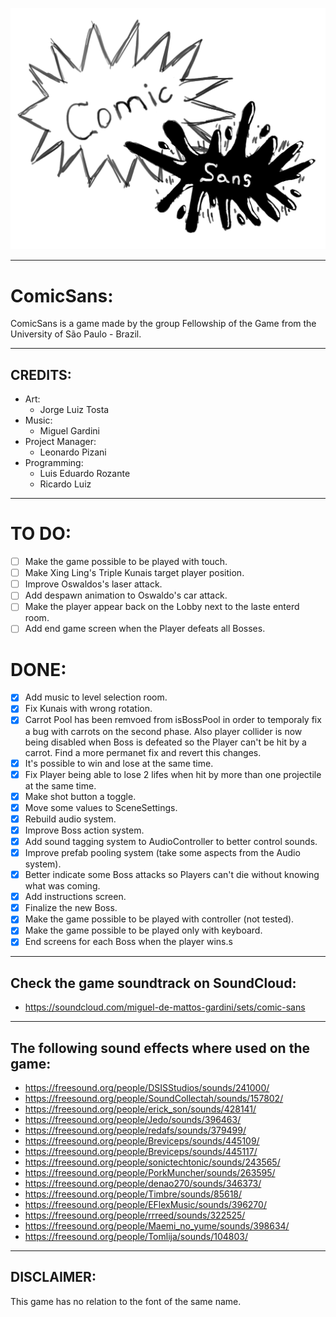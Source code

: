 ![ComicSans Logo](https://github.com/FellowshipOfTheGame/comic-sans/blob/cabral/ComicSans/Assets/Sprites/UI/Logo.png)

---

# ComicSans:

ComicSans is a game made by the group Fellowship of the Game from the University of São Paulo - Brazil.

---

## CREDITS:

- Art:
    - Jorge Luiz Tosta
- Music: 
    - Miguel Gardini
- Project Manager:
    - Leonardo Pizani
- Programming:
    - Luis Eduardo Rozante 
    - Ricardo Luiz

---

# TO DO:

- [ ] Make the game possible to be played with touch.
- [ ] Make Xing Ling's Triple Kunais target player position.
- [ ] Improve Oswaldos's laser attack.
- [ ] Add despawn animation to Oswaldo's car attack.
- [ ] Make the player appear back on the Lobby next to the laste enterd room.
- [ ] Add end game screen when the Player defeats all Bosses.

# DONE:

- [x] Add music to level selection room.
- [x] Fix Kunais with wrong rotation.
- [x] Carrot Pool has been remvoed from isBossPool in order to temporaly fix a bug with carrots on the second phase. Also player collider is now being disabled when Boss is defeated so the Player can't be hit by a carrot. Find a more permanet fix and revert this changes.
- [x] It's possible to win and lose at the same time.
- [x] Fix Player being able to lose 2 lifes when hit by more than one projectile at the same time.
- [X] Make shot button a toggle.
- [X] Move some values to SceneSettings.
- [x] Rebuild audio system.
- [X] Improve Boss action system.
- [X] Add sound tagging system to AudioController to better control sounds.
- [X] Improve prefab pooling system (take some aspects from the Audio system).
- [x] Better indicate some Boss attacks so Players can't die without knowing what was coming.
- [x] Add instructions screen.
- [x] Finalize the new Boss.
- [x] Make the game possible to be played with controller (not tested).
- [x] Make the game possible to be played only with keyboard.
- [x] End screens for each Boss when the player wins.s
  
---

## Check the game soundtrack on SoundCloud:

* https://soundcloud.com/miguel-de-mattos-gardini/sets/comic-sans

---

## The following sound effects where used on the game:

* https://freesound.org/people/DSISStudios/sounds/241000/
* https://freesound.org/people/SoundCollectah/sounds/157802/
* https://freesound.org/people/erick_son/sounds/428141/
* https://freesound.org/people/Jedo/sounds/396463/
* https://freesound.org/people/redafs/sounds/379499/
* https://freesound.org/people/Breviceps/sounds/445109/
* https://freesound.org/people/Breviceps/sounds/445117/
* https://freesound.org/people/sonictechtonic/sounds/243565/
* https://freesound.org/people/PorkMuncher/sounds/263595/
* https://freesound.org/people/denao270/sounds/346373/
* https://freesound.org/people/Timbre/sounds/85618/
* https://freesound.org/people/EFlexMusic/sounds/396270/
* https://freesound.org/people/rrreed/sounds/322525/
* https://freesound.org/people/Maemi_no_yume/sounds/398634/
* https://freesound.org/people/Tomlija/sounds/104803/

---

## DISCLAIMER: 
This game has no relation to the font of the same name.